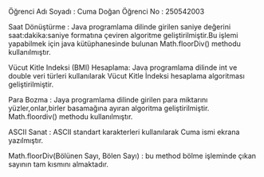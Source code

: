 Öğrenci Adı Soyadı : Cuma Doğan
Öğrenci No : 250542003

Saat Dönüştürme : 
Java programlama dilinde girilen saniye değerini saat:dakika:saniye formatına çeviren algoritme geliştirilmiştir.Bu işlemi yapabilmek için java kütüphanesinde bulunan Math.floorDiv() methodu kullanılmıştır.

Vücut Kitle Indeksi (BMI) Hesaplama:
Java programlama dilinde int ve double veri türleri kullanılarak Vücut Kitle İndeksi hesaplama algoritması geliştirilmiştir.

Para Bozma : 
Jaya programlama dilinde girilen para miktarını yüzler,onlar,birler basamağına ayıran algoritma geliştirilmiştir. Math.floordiv() methodu kullanılmıştır.

ASCII Sanat : 
ASCII standart karakterleri kullanılarak Cuma ismi ekrana yazılmıştır. 



Math.floorDiv(Bölünen Sayı, Bölen Sayı) :  bu method bölme işleminde çıkan sayının tam kısmını almaktadır.
